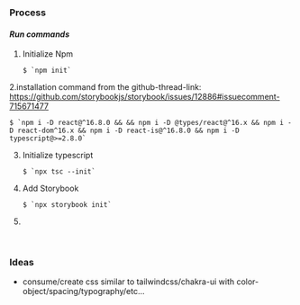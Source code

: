 ### Process

#### _Run commands_

1.  Initialize Npm

        $ `npm init`

2.installation command from the github-thread-link:
https://github.com/storybookjs/storybook/issues/12886#issuecomment-715671477

    $ `npm i -D react@^16.8.0 && && npm i -D @types/react@^16.x && npm i -D react-dom^16.x && npm i -D react-is@^16.8.0 && npm i -D typescript@>=2.8.0`

3.  Initialize typescript

        $ `npx tsc --init`

4.  Add Storybook

        $ `npx storybook init`

5.

<br />

### Ideas

- consume/create css similar to tailwindcss/chakra-ui with color-object/spacing/typography/etc...
